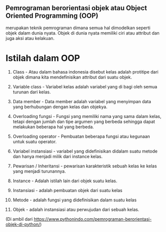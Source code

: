 ## Pemrograman berorientasi objek atau Object Oriented Programming (OOP)

merupakan teknik pemrograman dimana semua hal dimodelkan seperti objek dalam dunia nyata. Objek di dunia nyata memiliki ciri atau attribut dan juga aksi atau kelakuan.

# Istilah dalam OOP

1. Class  - Atau dalam bahasa indonesia disebut kelas adalah protitipe dari objek dimana kita mendefinisikan attribut dari suatu objek.

2. Variable class  - Variabel kelas adalah variabel yang di bagi oleh semua turunan dari kelas.

3. Data member  - Data member adalah variabel yang menyimpan data yang berhubungan dengan kelas dan objekya.

4. Overloading fungsi - Fungsi yang memiliki nama yang sama dalam kelas, tetapi dengan jumlah dan tipe argumen yang berbeda sehingga dapat melakukan beberapa hal yang berbeda.

5. Overloading operator  - Pembuatan beberapa fungsi atau kegunaan untuk suatu operator.

6. Variabel instansiasi  - variabel yang didefinisikan didalam suatu metode dan hanya menjadi milik dari instance kelas.

7. Pewarisan / Inheritansi  - pewarisan karakteristik sebuah kelas ke kelas yang menjadi turunannya.

8. Instance - Adalah istilah lain dari objek suatu kelas. 

9. Instansiasi  - adalah pembuatan objek dari suatu kelas

10. Metode  - adalah fungsi yang didefinisikan dalam suatu kelas

11. Objek  - adalah instansiasi atau perwujudan dari sebuah kelas. 

(Di ambil dari https://www.pythonindo.com/pemrograman-berorientasi-objek-di-python/)